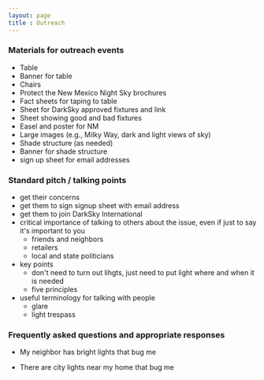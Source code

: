 ```yaml
---
layout: page
title : Outreach
---
```


### Materials for outreach events

- Table
- Banner for table
- Chairs
- Protect the New Mexico Night Sky brochures
- Fact sheets for taping to table
- Sheet for DarkSky approved fixtures and link
- Sheet showing good and bad fixtures
- Easel and poster for NM
- Large images (e.g., Milky Way, dark and light views of sky)
- Shade structure (as needed)
- Banner for shade structure
- sign up sheet for email addresses


### Standard pitch / talking points

- get their concerns
- get them to sign signup sheet with email address
- get them to join DarkSky International
- critical importance of talking to others about the issue, even if just to say it's important to you
  - friends and neighbors
  - retailers
  - local and state politicians
- key points 
  - don't need to turn out lihgts, just need to put light where and when it is needed
  - five principles
- useful terminology for talking with people
  - glare
  - light trespass



### Frequently asked questions and appropriate responses

- My neighbor has bright lights that bug me

- There are city lights near my home that bug me
